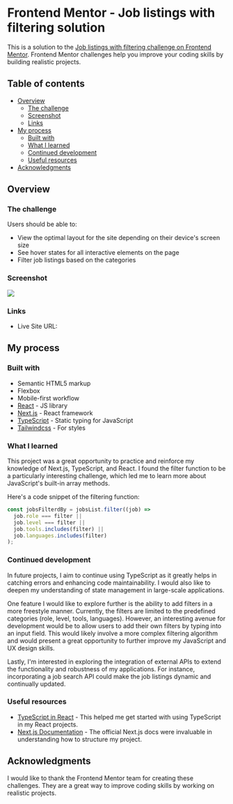 # Frontend Mentor - Job listings with filtering solution

This is a solution to the [Job listings with filtering challenge on Frontend Mentor](https://www.frontendmentor.io/challenges/job-listings-with-filtering-ivstIPCt). Frontend Mentor challenges help you improve your coding skills by building realistic projects. 


## Table of contents

- [Overview](#overview)
  - [The challenge](#the-challenge)
  - [Screenshot](#screenshot)
  - [Links](#links)
- [My process](#my-process)
  - [Built with](#built-with)
  - [What I learned](#what-i-learned)
  - [Continued development](#continued-development)
  - [Useful resources](#useful-resources)
- [Acknowledgments](#acknowledgments)



## Overview

### The challenge

Users should be able to:

- View the optimal layout for the site depending on their device's screen size
- See hover states for all interactive elements on the page
- Filter job listings based on the categories

### Screenshot

![](./screenshot.jpg)



### Links
- Live Site URL: [](https://static-job-listings-master-mu.vercel.app/)

## My process

### Built with

- Semantic HTML5 markup
- Flexbox
- Mobile-first workflow
- [React](https://reactjs.org/) - JS library
- [Next.js](https://nextjs.org/) - React framework
- [TypeScript](https://www.typescriptlang.org/) - Static typing for JavaScript
- [Tailwindcss](https://tailwindcss.com/) - For styles


### What I learned

This project was a great opportunity to practice and reinforce my knowledge of Next.js, TypeScript, and React. I found the filter function to be a particularly interesting challenge, which led me to learn more about JavaScript's built-in array methods.

Here's a code snippet of the filtering function:

```js
const jobsFilterdBy = jobsList.filter((job) => 
  job.role === filter ||
  job.level === filter ||
  job.tools.includes(filter) ||
  job.languages.includes(filter)
);

```

### Continued development

In future projects, I aim to continue using TypeScript as it greatly helps in catching errors and enhancing code maintainability. I would also like to deepen my understanding of state management in large-scale applications.

One feature I would like to explore further is the ability to add filters in a more freestyle manner. Currently, the filters are limited to the predefined categories (role, level, tools, languages). However, an interesting avenue for development would be to allow users to add their own filters by typing into an input field. This would likely involve a more complex filtering algorithm and would present a great opportunity to further improve my JavaScript and UX design skills.

Lastly, I'm interested in exploring the integration of external APIs to extend the functionality and robustness of my applications. For instance, incorporating a job search API could make the job listings dynamic and continually updated.


### Useful resources

- [TypeScript in React](https://www.typescriptlang.org/docs/handbook/react.html)  - This helped me get started with using TypeScript in my React projects.
- [Next.js Documentation](https://nextjs.org/docs) - The official Next.js docs were invaluable in understanding how to structure my project.


## Acknowledgments

I would like to thank the Frontend Mentor team for creating these challenges. They are a great way to improve coding skills by working on realistic projects.
